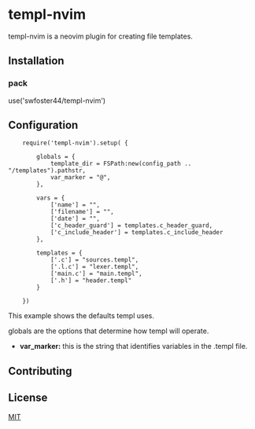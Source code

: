# templ-nvim

templ-nvim is a neovim plugin for creating file templates.

## Installation

### pack
use('swfoster44/templ-nvim')


## Configuration


```
    require('templ-nvim').setup( {

        globals = {
            template_dir = FSPath:new(config_path .. "/templates").pathstr,
            var_marker = "@",
        },

        vars = {
            ['name'] = "",
            ['filename'] = "",
            ['date'] = "",
            ['c_header_guard'] = templates.c_header_guard,
            ['c_include_header'] = templates.c_include_header
        },

        templates = {
            ['.c'] = "sources.templ",
            ['.l.c'] = "lexer.templ",
            ['main.c'] = "main.templ",
            ['.h'] = "header.templ"
        }

    })
```

This example shows the defaults templ uses. 


globals are the options that determine how templ will operate.
* **var_marker:** this is the string that identifies variables in the .templ file.

## Contributing


## License

[MIT](https://choosealicense.com/licenses/mit/)
